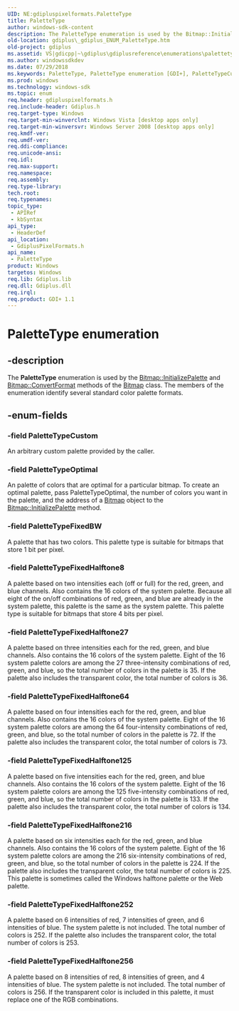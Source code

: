 ```yaml
---
UID: NE:gdipluspixelformats.PaletteType
title: PaletteType
author: windows-sdk-content
description: The PaletteType enumeration is used by the Bitmap::InitializePalette and Bitmap::ConvertFormat methods of the Bitmap class. The members of the enumeration identify several standard color palette formats.
old-location: gdiplus\_gdiplus_ENUM_PaletteType.htm
old-project: gdiplus
ms.assetid: VS|gdicpp|~\gdiplus\gdiplusreference\enumerations\palettetype.htm
ms.author: windowssdkdev
ms.date: 07/29/2018
ms.keywords: PaletteType, PaletteType enumeration [GDI+], PaletteTypeCustom, PaletteTypeFixedBW, PaletteTypeFixedHalftone125, PaletteTypeFixedHalftone216, PaletteTypeFixedHalftone252, PaletteTypeFixedHalftone256, PaletteTypeFixedHalftone27, PaletteTypeFixedHalftone64, PaletteTypeFixedHalftone8, PaletteTypeOptimal, _gdiplus_ENUM_PaletteType, gdiplus._gdiplus_ENUM_PaletteType, gdipluspixelformats/PaletteType, gdipluspixelformats/PaletteTypeCustom, gdipluspixelformats/PaletteTypeFixedBW, gdipluspixelformats/PaletteTypeFixedHalftone125, gdipluspixelformats/PaletteTypeFixedHalftone216, gdipluspixelformats/PaletteTypeFixedHalftone252, gdipluspixelformats/PaletteTypeFixedHalftone256, gdipluspixelformats/PaletteTypeFixedHalftone27, gdipluspixelformats/PaletteTypeFixedHalftone64, gdipluspixelformats/PaletteTypeFixedHalftone8, gdipluspixelformats/PaletteTypeOptimal
ms.prod: windows
ms.technology: windows-sdk
ms.topic: enum
req.header: gdipluspixelformats.h
req.include-header: Gdiplus.h
req.target-type: Windows
req.target-min-winverclnt: Windows Vista [desktop apps only]
req.target-min-winversvr: Windows Server 2008 [desktop apps only]
req.kmdf-ver: 
req.umdf-ver: 
req.ddi-compliance: 
req.unicode-ansi: 
req.idl: 
req.max-support: 
req.namespace: 
req.assembly: 
req.type-library: 
tech.root: 
req.typenames: 
topic_type:
 - APIRef
 - kbSyntax
api_type:
 - HeaderDef
api_location:
 - GdiplusPixelFormats.h
api_name:
 - PaletteType
product: Windows
targetos: Windows
req.lib: Gdiplus.lib
req.dll: Gdiplus.dll
req.irql: 
req.product: GDI+ 1.1
---
```


# PaletteType enumeration


## -description


The  <b>PaletteType</b> enumeration is used by the <a href="https://msdn.microsoft.com/8a692b2b-e9b1-465e-9bfa-7306cd1d7ced">Bitmap::InitializePalette</a> and <a href="https://msdn.microsoft.com/68641749-a274-41d7-b4ce-82999f9aac63">Bitmap::ConvertFormat</a> methods of the <a href="https://msdn.microsoft.com/library/windows/hardware/ff545216">Bitmap</a> class. The members of the enumeration identify several standard color palette formats.


## -enum-fields




### -field PaletteTypeCustom

An arbitrary custom palette provided by the caller.


### -field PaletteTypeOptimal

An palette of colors that are optimal for a particular bitmap. To create an optimal palette, pass PaletteTypeOptimal, the number of colors you want in the palette, and the address of a <a href="https://msdn.microsoft.com/library/windows/hardware/ff545216">Bitmap</a> object to the <a href="https://msdn.microsoft.com/8a692b2b-e9b1-465e-9bfa-7306cd1d7ced">Bitmap::InitializePalette</a> method.


### -field PaletteTypeFixedBW

A palette that has two colors. This palette type is suitable for bitmaps that store 1 bit per pixel.


### -field PaletteTypeFixedHalftone8

A palette based on two intensities each (off or full) for the red, green, and blue channels. Also contains the 16 colors of the system palette. Because all eight of the on/off combinations of red, green, and blue are already in the system palette, this palette is the same as the system palette. This palette type is suitable for bitmaps that store 4 bits per pixel.


### -field PaletteTypeFixedHalftone27

A palette based on three intensities each for the red, green, and blue channels. Also contains the 16 colors of the system palette. Eight of the 16 system palette colors are among the 27 three-intensity combinations of red, green, and blue, so the total number of colors in the palette is 35. If the palette also includes the transparent color, the total number of colors is 36.


### -field PaletteTypeFixedHalftone64

A palette based on four intensities each for the red, green, and blue channels. Also contains the 16 colors of the system palette. Eight of the 16 system palette colors are among the 64 four-intensity combinations of red, green, and blue, so the total number of colors in the palette is 72. If the palette also includes the transparent color, the total number of colors is 73.


### -field PaletteTypeFixedHalftone125

A palette based on five intensities each for the red, green, and blue channels. Also contains the 16 colors of the system palette. Eight of the 16 system palette colors are among the 125 five-intensity combinations of red, green, and blue, so the total number of colors in the palette is 133. If the palette also includes the transparent color, the total number of colors is 134.


### -field PaletteTypeFixedHalftone216

A palette based on six intensities each for the red, green, and blue channels. Also contains the 16 colors of the system palette. Eight of the 16 system palette colors are among the 216 six-intensity combinations of red, green, and blue, so the total number of colors in the palette is 224. If the palette also includes the transparent color, the total number of colors is 225. This palette is sometimes called the Windows halftone palette or the Web palette.


### -field PaletteTypeFixedHalftone252

A palette based on 6 intensities of red, 7 intensities of green, and 6 intensities of blue. The system palette is not included. The total number of colors is 252. If the palette also includes the transparent color, the total number of colors is 253.


### -field PaletteTypeFixedHalftone256

A palette based on 8 intensities of red, 8 intensities of green, and 4 intensities of blue. The system palette is not included. The total number of colors is 256. If the transparent color is included in this palette, it must replace one of the RGB combinations.

